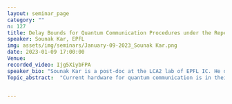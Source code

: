 ```yaml
---
layout: seminar_page
category: ""
n: 127
title: Delay Bounds for Quantum Communication Procedures under the Repeat-Until-Success Framework.
speaker: Sounak Kar, EPFL
img: assets/img/seminars/January-09-2023_Sounak Kar.png
date: 2023-01-09 17:00:00 
Venue: 
recorded_video: Ijg5XiybFPA
speaker_bio: "Sounak Kar is a post-doc at the LCA2 lab of EPFL IC. He defended his PhD thesis in Oct’21 at Technical University of Darmstadt. Previously, he obtained his bachelor’s and master’s degree from Indian Statistical Institute, Kolkata. He is broadly interested in analyzing network performance using tools from Probability theory." 
Topic_abstract:  "Current hardware for quantum communication is in their nascent stage and consequently is way less efficient compared to their classical counterparts. Thus, existing quantum communication procedures must be repeated multiple times before observing the first success. Naturally, this phenomenon extends to higher-order procedures comprising smaller procedures termed units, where the procedure starts afresh if any of the smaller units fails. Elkouss et al model this phenomenon using the repeat-until-success framework in discrete time. In this talk, we discuss the continuous extension of their approach and propose a general framework that accounts for procedures where the success probability is dependent upon constituent steps of the procedure itself. We further show that the time until a procedure is successfully executed is sub-exponential given the time for a single attempt is sub-exponential and subsequently derive delay bounds for certain quantum communication primitives. Finally, we talk about the delay bound of BB84 quantum key distribution protocol in its simplest form and propose a fast simulation scheme for the time until the protocol is successful. The talk is based on joint work with Jean-Yves Le Boudec."


---
```


